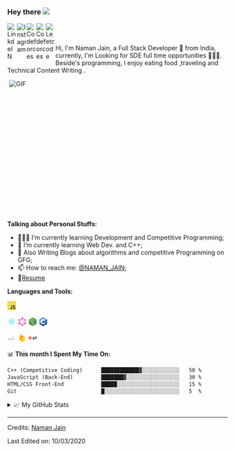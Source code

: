 ### Hey there <img src="https://media.giphy.com/media/hvRJCLFzcasrR4ia7z/giphy.gif" width="25px">


<a href="https://www.linkedin.com/in/naman-jain-6b6774168/">
  <img align="left" alt="LinkdeIN" width="22px" src="https://cdn.jsdelivr.net/npm/simple-icons@v3/icons/linkedin.svg" />
</a>
<a href="https://www.instagram.com/_n_a_m_a_n_jain/">
  <img align="left" alt="Instagram" width="22px" src="https://cdn.jsdelivr.net/npm/simple-icons@v3/icons/instagram.svg" />
</a>
<a href="https://auth.geeksforgeeks.org/user/nj010/profile">
  <img align="left" alt="Codeforces" width="22px" src="https://cdn.jsdelivr.net/npm/simple-icons@v3/icons/geeksforgeeks.svg" />
</a>
<a href="https://codeforces.com/profile/njstar010">
  <img align="left" alt="Codeforces" width="22px" src="https://cdn.jsdelivr.net/npm/simple-icons@v3/icons/codeforces.svg" />
</a>
<a href="https://leetcode.com/nj010/">
  <img align="left" alt="Leetcode" width="22px" src="https://cdn.jsdelivr.net/npm/simple-icons@v3/icons/leetcode.svg" />
</a>


<br>
<br>

Hi, I'm Naman Jain, a Full Stack Developer 🚀 from India, currently, I'm Looking for SDE full time opportunities 🙍🏽‍♂️. Beside's programming, I enjoy eating food ,traveling and  Technical Content Writing .

  <img align="right" alt="GIF" src="https://github.com/abhisheknaiidu/abhisheknaiidu/blob/master/code.gif?raw=true" width="500" height="320" />
  
**Talking about Personal Stuffs:**

- 👨🏽‍💻 I’m currently learning Development and Competitive Programming;
- 🌱 I’m currently learning Web Dev. and C++; 
- 💬 Also Writing Blogs about algorithms and competitive Programming on GFG;
- 📫 How to reach me: [@NAMAN_JAIN](https://www.instagram.com/_n_a_m_a_n_jain/);
- 📝[Resume](https://drive.google.com/file/d/1PKihrzpiQAPfmp-5dceYa9tMnEPdB8T_/view?usp=sharing)

**Languages and Tools:**  

<code><img height="20" src="https://raw.githubusercontent.com/github/explore/80688e429a7d4ef2fca1e82350fe8e3517d3494d/topics/javascript/javascript.png"></code>
<!-- <code><img height="20" src="https://raw.githubusercontent.com/github/explore/80688e429a7d4ef2fca1e82350fe8e3517d3494d/topics/react/vue.png"></code> -->
<code><img height="20" src="https://raw.githubusercontent.com/github/explore/80688e429a7d4ef2fca1e82350fe8e3517d3494d/topics/react/react.png"></code>
<code><img height="20" src="https://raw.githubusercontent.com/github/explore/5c058a388828bb5fde0bcafd4bc867b5bb3f26f3/topics/graphql/graphql.png"></code>
<code><img height="20" src="https://raw.githubusercontent.com/github/explore/80688e429a7d4ef2fca1e82350fe8e3517d3494d/topics/nodejs/nodejs.png"></code>
<code><img height="20" src="https://raw.githubusercontent.com/github/explore/80688e429a7d4ef2fca1e82350fe8e3517d3494d/topics/cpp/cpp.png"></code>
<!-- <code><img height="20" src="https://raw.githubusercontent.com/github/explore/80688e429a7d4ef2fca1e82350fe8e3517d3494d/topics/python/python.png"></code> -->
<code><img height="20" src="https://raw.githubusercontent.com/github/explore/80688e429a7d4ef2fca1e82350fe8e3517d3494d/topics/mysql/mysql.png"></code>
<code><img height="20" src="https://raw.githubusercontent.com/github/explore/80688e429a7d4ef2fca1e82350fe8e3517d3494d/topics/firebase/firebase.png"></code>
<code><img height="20" src="https://raw.githubusercontent.com/github/explore/80688e429a7d4ef2fca1e82350fe8e3517d3494d/topics/git/git.png"></code>

📊 **This month I Spent My Time On:**
<!--START_SECTION:waka-->
```text
C++ (Competitive Coding)      ████████████▓░░░░░░░░░░░░   50 % 
JavaScript (Back-End)         ███████▓░░░░░░░░░░░░░░░░░   30 % 
HTML/CSS Front-End            █████░░░░░░░░░░░░░░░░░░░░   15 % 
Git                           █░░░░░░░░░░░░░░░░░░░░░░░░   5  % 
```
<!--END_SECTION:waka-->

<details>
<summary>📈 My GitHub Stats</summary>

<p align="center"> <img src="https://github-readme-stats.vercel.app/api?username=NJ010&show_icons=true&theme=gotham" alt="Naman Jain" />

</details>

-----
Credits: [Naman Jain](https://github.com/NJ010)

Last Edited on: 10/03/2020
